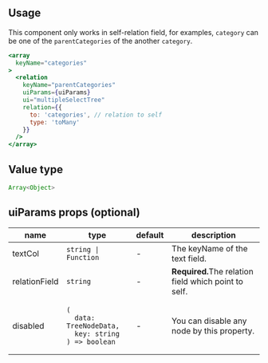 ## Usage

This component only works in self-relation field, for examples, `category` can be one of the `parentCategories` of the another `category`.

```jsx
<array
  keyName="categories"
>
  <relation
    keyName="parentCategories"
    uiParams={uiParams}
    ui="multipleSelectTree"
    relation={{
      to: 'categories', // relation to self
      type: 'toMany'
    }}
  />
</array>
```

<!-- STORY -->

## Value type

```js
Array<Object>
```

## uiParams props (optional)

<table>
  <thead>
    <tr>
      <th>name</th>
      <th>type</th>
      <th>default</th>
      <th>description</th>
    </tr>
  </thead>
  <tbody>
    <tr>
      <td>textCol</td>
      <td><code>string | Function</code></td>
      <td>-</td>
      <td>The keyName of the text field.</td>
    </tr>
    <tr>
      <td>relationField</td>
      <td><code>string</code></td>
      <td>-</td>
      <td><b>Required.</b>The relation field which point to self.</td>
    </tr>
    <tr>
      <td>disabled</td>
      <td><pre><code>(
  data: TreeNodeData,
  key: string
) => boolean</code></pre></td>
      <td>-</td>
      <td>You can disable any node by this property.</td>
    </tr>
  </tbody>
</table>